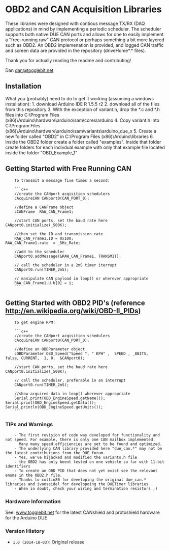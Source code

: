 # OBD2 and CAN Acquisition Libraries

These libraries were designed with contious message TX/RX (DAQ applications) in mind by implementing a periodic scheduler.
The scheduler supports both native DUE CAN ports and allows for one to easily implement a "free-running raw" CAN protocol
or perhaps something a bit more layered such as OBD2. An OBD2 implemenation is provided, and logged CAN traffic and screen 
data are provided in the repository (driveHome*.* files). 

Thank you for actually reading the readme and contributing!
                                                                                      
Dan
dan@togglebit.net


## Installation
What you (probably) need to do to get it working (assuming a windows installation):
        1. download Arduino IDE R 1.5.5 r2
        2. download all of the files from this repository
        3. With the exception of variant.h, drop the *.c and *.h files into C:\Program Files (x86)\Arduino\hardware\arduino\sam\cores\arduino 
        4. Copy variant.h into C:\Program Files (x86)\Arduino\hardware\arduino\sam\variants\arduino_due_x
        5. Create a new folder called "OBD2" in C:\Program Files (x86)\Arduino\libraries
        6. Inside the OBD2 folder create a folder called "examples". Inside that folder create folders for each indivdual example with only that 
           example file located inside the folder "OBD_Example_1" 

## Getting Started with Free Running CAN

        To transmit a message five times a second:        

        ```c++
        //create the CANport acqisition schedulers
        cAcquireCAN CANport0(CAN_PORT_0);
        
        //define a CANFrame object 
        cCANFrame  RAW_CAN_Frame1;
        
        //start CAN ports, set the baud rate here
	CANport0.initialize(_500K);
        
        //then set the ID and transmission rate 
        RAW_CAN_Frame1.ID = 0x100;
	RAW_CAN_Frame1.rate  = _5Hz_Rate;
        
        //add to the scheduler 
        CANport0.addMessage(&RAW_CAN_Frame1, TRANSMIT);
        
        // call the scheduler in a 2mS timer iterrupt
        CANport0.run(TIMER_2mS);
        
        // manipulate CAN payload in loop() or wherever appropriate
        RAW_CAN_Frame1.U.b[0] = i;
        ```

## Getting Started with OBD2 PID's (reference http://en.wikipedia.org/wiki/OBD-II_PIDs)

        To get engine RPM:        

        ```c++
        //create the CANport acqisition schedulers
        cAcquireCAN CANport0(CAN_PORT_0);
        
        //define an OBDParameter object 
        cOBDParameter OBD_Speed("Speed ", " KPH" ,  SPEED , _8BITS,  false, CURRENT,  1, 0,  &CANport0);
        
        //start CAN ports, set the baud rate here
	CANport0.initialize(_500K);
        
        // call the scheduler, preferable in an interrupt
        CANport0.run(TIMER_2mS);
        
        //show acquired data in loop() wherever appropriate
        Serial.print(OBD_EngineSpeed.getName()); 
	Serial.print(OBD_EngineSpeed.getData());
	Serial.println(OBD_EngineSpeed.getUnits());
        ```
### TIPs and Warnings
        - The first revision of code was developed for functionality and not speed. For example, there is only one CAN mailbox implemented.
          Many many speed efficiencies are yet to be found and optimized.
        - The underlying CAN library provided here "due_can.*" may not be the latest contributions from the DUE forum.
        - Yes, we've hijacked and modified the variants.h file
        - the OBD2 has only beent tested on one vehicle so far with 11-bit identifiers
        - To create an OBD PID that does not yet exist see the relevant enums in the OBD2.h file.  
        - Thanks to collin80 for developing the original due_can.* libraries and ivanseidel for developoing the DUETimer libraries
        - When in doubt, check your wiring and termination resistors ;)

### Hardware Information

See: www.togglebit.net for the latest CANshield and protoshield hardware for the Arduino DUE

### Version History

* `1.0 (2014-18-03)`: Original release



